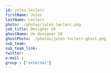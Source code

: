 ```yaml
---
id: jules-leclerc
firstName: Jules
lastName: Leclerc
photo: ./photos/jules-leclerc.png
job_title: Designer UX
ghostName: Un designer UX
ghostPhoto: ./photos/jules-leclerc-ghost.png
sub_team:
sub_team_link:
twitter:
e-mail :
group : ["external"]
---
```

